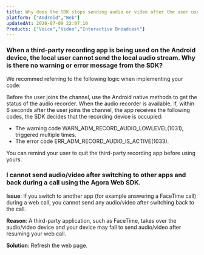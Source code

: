 ```yaml
---
title: Why does the SDK stops sending audio or video after the user uses a third-party app?
platform: ["Android","Web"]
updatedAt: 2020-07-09 22:07:10
Products: ["Voice","Video","Interactive Broadcast"]
---
```

### When a third-party recording app is being used on the Android device, the local user cannot send the local audio stream. Why is there no warning or error message from the SDK?

We recommed referring to the following logic when implementing your code:

Before the user joins the channel, use the Android native methods to get the status of the audio recorder. When the audio recorder is available, if, within 6 seconds after the user joins the channel, the app receives the following codes, the SDK  decides that the recording device is occupied:

- The warning code WARN_ADM_RECORD_AUDIO_LOWLEVEL(1031), triggered multiple times.
-  The error code ERR_ADM_RECORD_AUDIO_IS_ACTIVE(1033).

You can remind your user to quit the third-party recording app before using yours.

### I cannot send audio/video after switching to other apps and back during a call using the Agora Web SDK.

**Issue**: If you switch to another app (for example answering a FaceTime call) during a web call, you cannot send any audio/video after switching back to the call.

**Reason**: A third-party application, such as FaceTime, takes over the audio/video device and your device may fail to send audio/video after resuming your web call.

**Solution**: Refresh the web page.

